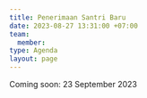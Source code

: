 ```yaml
---
title: Penerimaan Santri Baru
date: 2023-08-27 13:31:00 +07:00
team:
  member: 
type: Agenda
layout: page
---
```


Coming soon: 23 September 2023